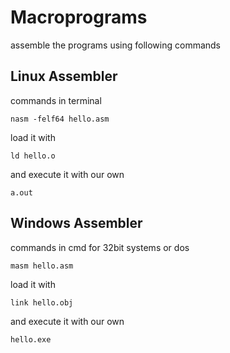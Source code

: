 # Macroprograms
assemble the programs using following commands
## Linux Assembler
commands in terminal
```
nasm -felf64 hello.asm
```
load it with
```
ld hello.o
```
and execute it with our own 
```
a.out
```
## Windows Assembler
commands in cmd for 32bit systems or dos
```
masm hello.asm
```
load it with
```
link hello.obj
```
and execute it with our own 
```
hello.exe
```
